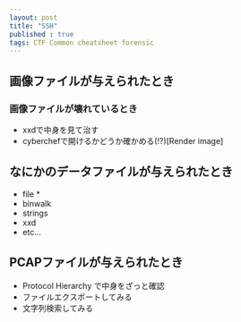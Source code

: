 ```yaml
---
layout: post
title: "SSH"
published : true
tags: CTF Common cheatsheet forensic
---
```


## 画像ファイルが与えられたとき
### 画像ファイルが壊れているとき
- xxdで中身を見て治す
- cyberchefで開けるかどうか確かめる(!?)[Render image]

## なにかのデータファイルが与えられたとき
- file *
- binwalk
- strings
- xxd
- etc...

## PCAPファイルが与えられたとき
- Protocol Hierarchy で中身をざっと確認
- ファイルエクスポートしてみる
- 文字列検索してみる